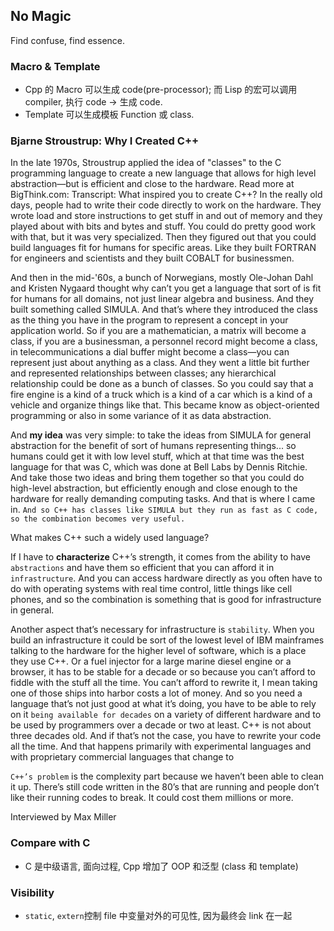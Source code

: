 ## No Magic

Find confuse, find essence.

### Macro & Template

* Cpp 的 Macro 可以生成 code(pre-processor); 而 Lisp 的宏可以调用 compiler, 执行 code -> 生成 code.
* Template 可以生成模板 Function 或 class.

### Bjarne Stroustrup: Why I Created C++

In the late 1970s, Stroustrup applied the idea of "classes" to the C programming language to create a new language that allows for high level abstraction—but is efficient and close to the hardware. Read more at BigThink.com:
Transcript: What inspired you to create C++? In the really old days, people had to write their code directly to work on the hardware. They wrote load and store instructions to get stuff in and out of memory and they played about with bits and bytes and stuff. You could do pretty good work with that, but it was very specialized. Then they figured out that you could build languages fit for humans for specific areas. Like they built FORTRAN for engineers and scientists and they built COBALT for businessmen.

And then in the mid-'60s, a bunch of Norwegians, mostly Ole-Johan Dahl and Kristen Nygaard thought why can’t you get a language that sort of is fit for humans for all domains, not just linear algebra and business. And they built something called SIMULA. And that’s where they introduced the class as the thing you have in the program to represent a concept in your application world. So if you are a mathematician, a matrix will become a class, if you are a businessman, a personnel record might become a class, in telecommunications a dial buffer might become a class—you can represent just about anything as a class. And they went a little bit further and represented relationships between classes; any hierarchical relationship could be done as a bunch of classes. So you could say that a fire engine is a kind of a truck which is a kind of a car which is a kind of a vehicle and organize things like that. This became know as object-oriented programming or also in some variance of it as data abstraction.

And **my idea** was very simple: to take the ideas from SIMULA for general abstraction for the benefit of sort of humans representing things... so humans could get it with low level stuff, which at that time was the best language for that was C, which was done at Bell Labs by Dennis Ritchie. And take those two ideas and bring them together so that you could do high-level abstraction, but efficiently enough and close enough to the hardware for really demanding computing tasks. And that is where I came in. `And so C++ has classes like SIMULA but they run as fast as C code, so the combination becomes very useful.`

What makes C++ such a widely used language?

If I have to **characterize** C++’s strength, it comes from the ability to have `abstractions` and have them so efficient that you can afford it in `infrastructure`. And you can access hardware directly as you often have to do with operating systems with real time control, little things like cell phones, and so the combination is something that is good for infrastructure in general.

Another aspect that’s necessary for infrastructure is `stability`. When you build an infrastructure it could be sort of the lowest level of IBM mainframes talking to the hardware for the higher level of software, which is a place they use C++. Or a fuel injector for a large marine diesel engine or a browser, it has to be stable for a decade or so because you can’t afford to fiddle with the stuff all the time. You can’t afford to rewrite it, I mean taking one of those ships into harbor costs a lot of money. And so you need a language that’s not just good at what it’s doing, you have to be able to rely on it `being available for decades` on a variety of different hardware and to be used by programmers over a decade or two at least. C++ is not about three decades old. And if that’s not the case, you have to rewrite your code all the time. And that happens primarily with experimental languages and with proprietary commercial languages that change to

`C++’s problem` is the complexity part because we haven’t been able to clean it up. There’s still code written in the 80’s that are running and people don’t like their running codes to break. It could cost them millions or more.

Interviewed by Max Miller

### Compare with C

* C 是中级语言, 面向过程, Cpp 增加了 OOP 和泛型 (class 和 template)

### Visibility

* `static`, `extern`控制 file 中变量对外的可见性, 因为最终会 link 在一起
